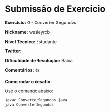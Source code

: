 # Submissão de Exercicio

**Exercicio:** 6 - Converter Segundos

**Nickname:** wesleyrcb

**Nível Técnico:** Estudante

**Twitter**: 

**Dificuldade de Resolução:** Baixa

**Comentários:** 👍

**Como rodar o desafio**: 

Use o comando abaixo: 
```bash
javac ConverterSegundos.java
java ConverterSegundos
```